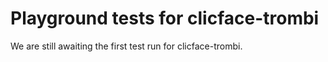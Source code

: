 # Playground tests for clicface-trombi
We are still awaiting the first test run for clicface-trombi.
